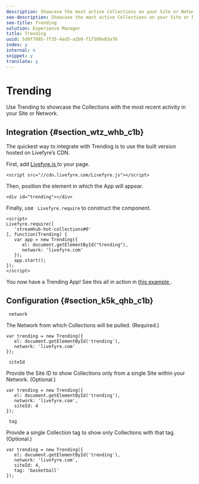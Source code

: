 ```yaml
---
description: Showcase the most active Collections on your Site or Network.
seo-description: Showcase the most active Collections on your Site or Network.
seo-title: Trending
solution: Experience Manager
title: Trending
uuid: 5d9f7085-7f35-4ad5-a2b0-f17500e83a76
index: y
internal: n
snippet: y
translate: y
---
```


# Trending

Use Trending to showcase the Collections with the most recent activity in your Site or Network. 

## Integration {#section_wtz_whb_c1b}

The quickest way to integrate with Trending is to use the built version hosted on Livefyre’s CDN. 

First, add [ Livefyre.js ](https://github.com/Livefyre/Livefyre.js) to your page. 

```
<script src="//cdn.livefyre.com/Livefyre.js"></script> 

```
Then, position the element in which the App will appear. 

```
<div id="trending"></div>
```
Finally, use ` Livefyre.require` to construct the component. 

```
<script> 
Livefyre.require([ 
   'streamhub-hot-collections#0' 
], function(Trending) {     
   var app = new Trending({ 
      el: document.getElementById("trending"), 
      network: 'livefyre.com' 
   }); 
   app.start(); 
}); 
</script>
```
You now have a Trending App! See this all in action in [ this example ](http://codepen.io/gobengo/pen/GijEy). 

## Configuration {#section_k5k_qhb_c1b}

` network` 

The Network from which Collections will be pulled. (Required.) 

```
var trending = new Trending({ 
   el: document.getElementById('trending'), 
   network: 'livefyre.com' 
});
```
` siteId` 

Provide the Site ID to show Collections only from a single Site within your Network. (Optional.) 

```
var trending = new Trending({ 
   el: document.getElementById('trending'), 
   network: 'livefyre.com', 
   siteId: 4 
});
```
` tag` 

Provide a single Collection tag to show only Collections with that tag. (Optional.) 

```
var trending = new Trending({ 
   el: document.getElementById('trending'), 
   network: 'livefyre.com', 
   siteId: 4, 
   tag: 'basketball' 
});
```
